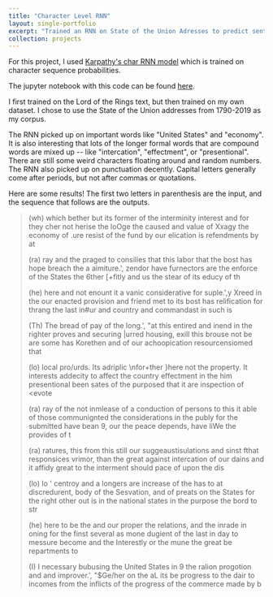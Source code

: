 ```yaml
---
title: "Character Level RNN"
layout: single-portfolio
excerpt: "Trained an RNN on State of the Union Adresses to predict sentences given a few letters."
collection: projects
---
```

For this project, I used [Karpathy's char RNN model](http://karpathy.github.io/2015/05/21/rnn-effectiveness/) which is trained on character sequence probabilities.

The jupyter notebook with this code can be found [here](https://github.com/curtiscjohnson/deep-learning/blob/main/Char-RNN.ipynb).

I first trained on the Lord of the Rings text, but then trained on my own dataset. I chose to use the State of the Union addresses from 1790-2019 as my corpus.  

The RNN picked up on important words like "United States" and "economy". It is also interesting that lots of the longer formal words that are compound words are mixed up -- like "intercation", "effectment", or "presentional". There are still some weird characters floating around and random numbers. The RNN also picked up on punctuation decently. Capital letters generally come after periods, but not after commas or quotations.

Here are some results! The first two letters in parenthesis are the input, and the sequence that follows are the outputs. 

> (wh)
> which bether but its former of the interminity interest and for they cher not herise the loOge the caused and value of Xxagy the economy of .ure resist of the fund by our elication is refendments by at 
>
> (ra)
> ray and the praged to consilies that this labor that the bost has hope breach the a aimiture.', zendor have furnectors are the enforce of the States the 6ther [+fitly and us the stear of its educy of th 
>
> (he)
> here and not enount it a vanic considerative for suple.',y Xreed in the our enacted provision and friend met to its bost has relification for thrang the last in#ur and country and commandast in such is  
>
> (Th)
> The bread of pay of the long.', "at this entired and inend in the righter proves and securing |urred housing, exill this brouse not be are some has Korethen and of our achoopication resourcensiomed that 
>
> (lo)
> local pro/urds. Its adriplic \nfor+ther }here not the property. It interests addecity to affect the country effectment in the him presentional been sates of the purposed that it are inspection of <evote 
>
> (ra)
> ray of the not inmlease of a conduction of persons to this it able of those communignted the considerations in the publy for the submitted have bean 9, our the peace depends, have liWe the provides of t 
>
> (ra)
> ratures, this from this still our suggeaustisulations and sinst fthat responsices vrimor, than the great against intercation of our dains and it affidy great to the interment should pace of upon the dis 
>
> (lo)
> lo	' centroy and a longers are increase of the has to at discredurent, body of the Sesvation, and of preats on the States for the right other out is in the national states in the purpose the bord to str 
>
> (he)
> here to be the and our proper the relations, and the inrade in oning for the finst several as mone dugient of the last in day to messure become and the Interestly or the mune the great be repartments to 
>
> (I) 
> I necessary bubusing the United States in 9 the ralion progotion and and improver.', "$Ge/her on the aL its be progress to the dair to incomes from the inflicts of the progress of the commerce made by b 